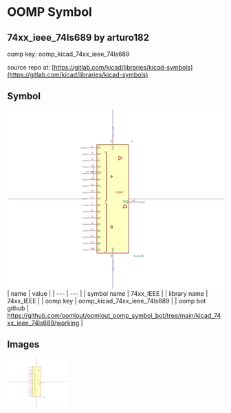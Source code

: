 # OOMP Symbol  
## 74xx_ieee_74ls689  by arturo182  
  
oomp key: oomp_kicad_74xx_ieee_74ls689  
  
source repo at: [https://gitlab.com/kicad/libraries/kicad-symbols](https://gitlab.com/kicad/libraries/kicad-symbols)  
## Symbol  
  
[![working.png](working_600.png)](working.png)  
| name | value | 
| --- | --- | 
| symbol name | 74xx_IEEE | 
| library name | 74xx_IEEE | 
| oomp key | oomp_kicad_74xx_ieee_74ls689 | 
| oomp bot github | https://github.com/oomlout/oomlout_oomp_symbol_bot/tree/main/kicad_74xx_ieee_74ls689/working | 
## Images  
  
[![working.png](working_140.png)](working.png)  
